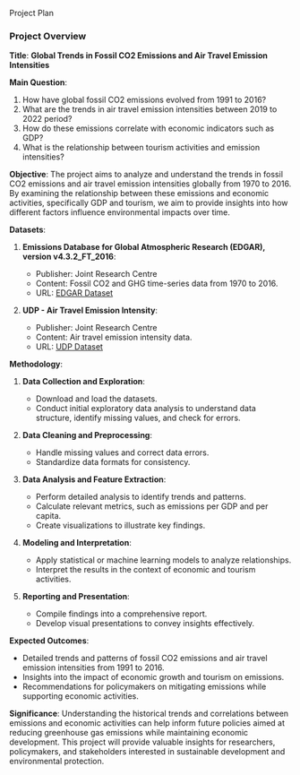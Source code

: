 Project Plan
### Project Overview

**Title**: **Global Trends in Fossil CO2 Emissions and Air Travel Emission Intensities**

**Main Question**:

1. How have global fossil CO2 emissions evolved from 1991 to 2016?
2. What are the trends in air travel emission intensities between 2019 to 2022 period?
3. How do these emissions correlate with economic indicators such as GDP?
4. What is the relationship between tourism activities and emission intensities?

**Objective**: 
The project aims to analyze and understand the trends in fossil CO2 emissions and air travel emission intensities globally from 1970 to 2016. By examining the relationship between these emissions and economic activities, specifically GDP and tourism, we aim to provide insights into how different factors influence environmental impacts over time.

**Datasets**:
1. **Emissions Database for Global Atmospheric Research (EDGAR), version v4.3.2_FT_2016**:
   - Publisher: Joint Research Centre
   - Content: Fossil CO2 and GHG time-series data from 1970 to 2016.
   - URL: [EDGAR Dataset](https://jeodpp.jrc.ec.europa.eu/ftp/jrc-opendata/EDGAR/datasets/v432_FT2016/EDGARv432_FT2016_CO2_per_GDP_emissions_1970-2016.csv)

2. **UDP - Air Travel Emission Intensity**:
   - Publisher: Joint Research Centre
   - Content: Air travel emission intensity data.
   - URL: [UDP Dataset](https://urban.jrc.ec.europa.eu/api/udp/v2/en/data/?databrick_id=739&nutslevel=0&ts=TOURISM&nutsversion=-1&mpx=1&nutslevel=9&format=csv)

**Methodology**:
1. **Data Collection and Exploration**:
   - Download and load the datasets.
   - Conduct initial exploratory data analysis to understand data structure, identify missing values, and check for errors.

2. **Data Cleaning and Preprocessing**:
   - Handle missing values and correct data errors.
   - Standardize data formats for consistency.

3. **Data Analysis and Feature Extraction**:
   - Perform detailed analysis to identify trends and patterns.
   - Calculate relevant metrics, such as emissions per GDP and per capita.
   - Create visualizations to illustrate key findings.

4. **Modeling and Interpretation**:
   - Apply statistical or machine learning models to analyze relationships.
   - Interpret the results in the context of economic and tourism activities.

5. **Reporting and Presentation**:
   - Compile findings into a comprehensive report.
   - Develop visual presentations to convey insights effectively.

**Expected Outcomes**:
- Detailed trends and patterns of fossil CO2 emissions and air travel emission intensities from 1991 to 2016.
- Insights into the impact of economic growth and tourism on emissions.
- Recommendations for policymakers on mitigating emissions while supporting economic activities.

**Significance**:
Understanding the historical trends and correlations between emissions and economic activities can help inform future policies aimed at reducing greenhouse gas emissions while maintaining economic development. This project will provide valuable insights for researchers, policymakers, and stakeholders interested in sustainable development and environmental protection.
